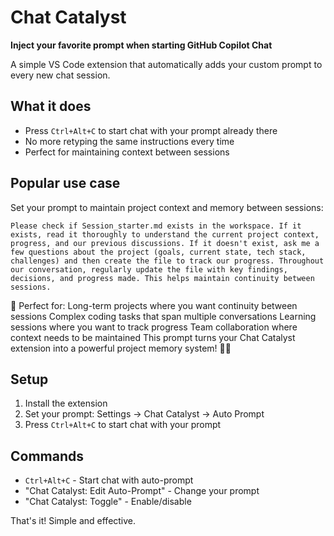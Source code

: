 # Chat Catalyst

**Inject your favorite prompt when starting GitHub Copilot Chat**

A simple VS Code extension that automatically adds your custom prompt to every new chat session.

## What it does

- Press `Ctrl+Alt+C` to start chat with your prompt already there
- No more retyping the same instructions every time
- Perfect for maintaining context between sessions

## Popular use case

Set your prompt to maintain project context and memory between sessions:

```
Please check if Session_starter.md exists in the workspace. If it exists, read it thoroughly to understand the current project context, progress, and our previous discussions. If it doesn't exist, ask me a few questions about the project (goals, current state, tech stack, challenges) and then create the file to track our progress. Throughout our conversation, regularly update the file with key findings, decisions, and progress made. This helps maintain continuity between sessions.
```
🚀 Perfect for:
Long-term projects where you want continuity between sessions
Complex coding tasks that span multiple conversations
Learning sessions where you want to track progress
Team collaboration where context needs to be maintained
This prompt turns your Chat Catalyst extension into a powerful project memory system! 🧠✨
## Setup

1. Install the extension
2. Set your prompt: Settings → Chat Catalyst → Auto Prompt
3. Press `Ctrl+Alt+C` to start chat with your prompt

## Commands

- `Ctrl+Alt+C` - Start chat with auto-prompt
- "Chat Catalyst: Edit Auto-Prompt" - Change your prompt
- "Chat Catalyst: Toggle" - Enable/disable

That's it! Simple and effective.
